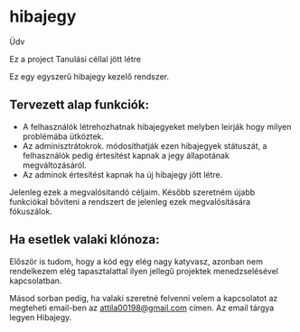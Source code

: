 # hibajegy

Üdv

Ez a project Tanulási céllal jött létre

Ez egy egyszerű hibajegy kezelő rendszer.

## Tervezett alap funkciók:

- A felhasználók létrehozhatnak hibajegyeket melyben leirják hogy milyen problémába ütköztek.
- Az adminisztrátokrok. módosíthatják ezen hibajegyek státuszát, a felhasználók pedig értesítést kapnak a jegy állapotának megváltozásáról.
- Az adminok értesítést kapnak ha új hibajegy jött létre.

Jelenleg ezek a megvalósitandó céljaim. Később szeretném újabb funkciókal bőviteni a rendszert de jelenleg ezek megvalósítására fókuszálok.

## Ha esetlek valaki klónoza:

Először is tudom, hogy a kód egy elég nagy katyvasz, azonban nem rendelkezem elég tapasztalattal ilyen jellegű projektek menedzselésével kapcsolatban.

Másod sorban pedig, ha valaki szeretné felvenni velem a kapcsolatot az megteheti email-ben az attila00198@gmail.com címen. Az email tárgya legyen Hibajegy.